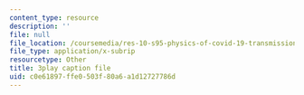 ```yaml
---
content_type: resource
description: ''
file: null
file_location: /coursemedia/res-10-s95-physics-of-covid-19-transmission-fall-2020/c0e61897ffe0503f80a6a1d12727786d_w6pWbzkTap4.vtt
file_type: application/x-subrip
resourcetype: Other
title: 3play caption file
uid: c0e61897-ffe0-503f-80a6-a1d12727786d
---
```

